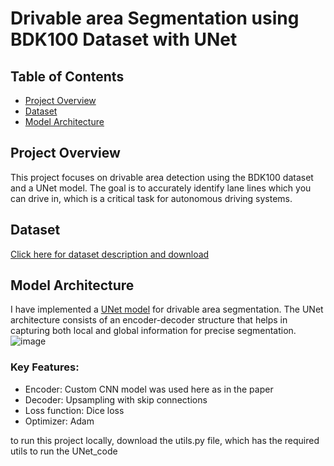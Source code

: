 # Drivable area Segmentation using BDK100 Dataset with UNet

## Table of Contents
- [Project Overview](#project-overview)
- [Dataset](#dataset)
- [Model Architecture](#model-architecture)

## Project Overview
This project focuses on drivable area detection using the BDK100 dataset and a UNet model. The goal is to accurately identify lane lines which you can drive in, which is a critical task for autonomous driving systems.

## Dataset
[Click here for dataset description and download](https://doc.bdd100k.com/download.html#drivable-area)

## Model Architecture
I have implemented a [UNet model](link_to_UNet_paper) for drivable area segmentation. The UNet architecture consists of an encoder-decoder structure that helps in capturing both local and global information for precise segmentation.
![image](https://github.com/user-attachments/assets/a529698d-3918-41e2-a552-5286a438672d)


### Key Features:
- Encoder: Custom CNN model was used here as in the paper
- Decoder: Upsampling with skip connections
- Loss function: Dice loss
- Optimizer: Adam

to run this project locally, download the utils.py file, which has the required utils to run the UNet_code
